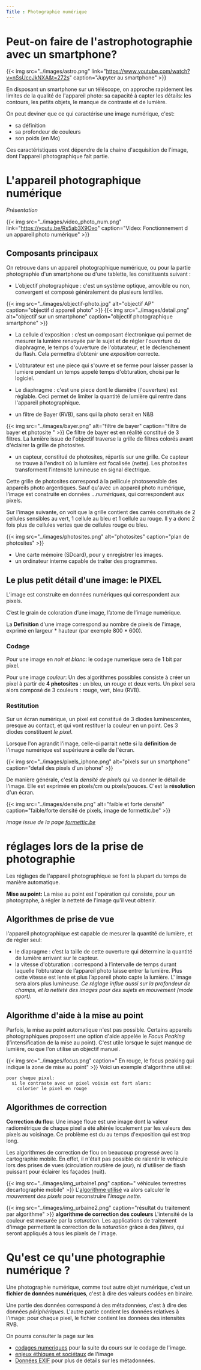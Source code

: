 ```yaml
---
Title : Photographie numérique
---
```


# Peut-on faire de l'astrophotographie avec un smartphone?

{{< img src="../images/astro.png" link="https://www.youtube.com/watch?v=nSsUccJkNXA&t=272s" caption="Jupyter au smartphone" >}}

En disposant un smartphone sur un téléscope, on approche rapidement les limites de la qualité de l'appareil photo: sa capacité à capter les détails: les contours, les petits objets, le manque de contraste et de lumière.

On peut deviner que ce qui caractérise une image numérique, c'est:

* sa définition
* sa profondeur de couleurs
* son poids (en Mo)

Ces caractéristiques vont dépendre de la chaine d'acquisition de l'image, dont l'appareil photographique fait partie.

# L'appareil photographique numérique
*Présentation*

{{< img src="../images/video_photo_num.png" link="https://youtu.be/Rs5ab3X9Oxo" caption="Video: Fonctionnement d un appareil photo numérique" >}}
## Composants principaux
On retrouve dans un appareil photographique numérique, ou pour la partie photographie d'un smartphone ou d'une tablette, les constituants suivant : 

* L’objectif photographique : c'est un système optique, amovible ou non, convergent et composé généralement de plusieurs lentilles. 

{{< img src="../images/objectif-photo.jpg" alt="objectif AP" caption="objectif d appareil photo" >}}
{{< img src="../images/detail.png" alt="objectif sur un smartphone" caption="objectif photographique smartphone" >}}
* La cellule d'exposition : c’est un composant électronique qui permet de mesurer la lumière renvoyée par le sujet et de régler l'ouverture du diaphragme, le temps d'ouverture de l'obturateur, et le déclenchement du flash. Cela permettra d’obtenir une *exposition* correcte.

* L'obturateur est une piece qui s'ouvre et se ferme pour laisser passer la lumiere pendant un temps appelé temps d'obturation, choisi par le logiciel.
* Le diaphragme : c'est une piece dont le diamètre (l'ouverture) est réglable. Ceci permet de limiter la quantité de lumière qui rentre dans l'appareil photographique.

* un filtre de Bayer (RVB), sans qui la photo serait en N&B

{{< img src="../images/bayer.png" alt="filtre de bayer" caption="filtre de bayer et photosite " >}}
Ce filtre de bayer est en réalité constitué de 3 filtres. La lumière issue de l'objectif traverse la grille de filtres colorés avant d'éclairer la grille de photosites.

* un capteur, constitué de photosites, répartis sur une grille. Ce capteur se trouve à l'endroit où la lumière est focalisée (nette). Les photosites transforment l’intensité lumineuse en signal électrique. 
 
 Cette grille de photosites correspond à la pellicule photosensible des appareils photo argentiques. Sauf qu'avec un appareil photo numérique, l’image est construite en données ...*numériques*, qui correspondent aux pixels. 

Sur l'image suivante, on voit que la grille contient des carrés constitués de 2 cellules sensibles au vert, 1 cellule au bleu et 1 cellule au rouge. Il y a donc 2 fois plus de cellules vertes que de cellules rouge ou bleu.

{{< img src="../images/photosites.png" alt="photosites" caption="plan de photosites" >}}
* Une carte mémoire (SDcard), pour y enregistrer les images.
* un ordinateur interne capable de traiter des programmes.

## Le plus petit détail d'une image: le PIXEL
L’image est construite en données numériques qui correspondent aux pixels.

C’est le grain de coloration d’une image, l’atome de l’image numérique.

La **Definition** d'une image correspond au nombre de pixels de l'image, exprimé en largeur * hauteur (par exemple 800 * 600).

### Codage
Pour une image en *noir et blanc*: le codage numerique sera de 1 bit par pixel.

Pour une image *couleur*: Un des algorithmes possibles consiste à créer un pixel à partir de **4 photosites** : un bleu, un rouge et deux verts. Un pixel sera alors composé de 3 couleurs : rouge, vert, bleu (RVB). 

### Restitution
Sur un écran numérique, un pixel est constitué de 3 diodes luminescentes, presque au contact, et qui vont restituer la couleur en un point. Ces 3 diodes constituent *le pixel*.

Lorsque l'on agrandit l'image, celle-ci parrait nette si la **définition** de l'image numérique est supérieure à celle de l'écran.

{{< img src="../images/pixels_iphone.png" alt="pixels sur un smartphone" caption="detail des pixels d'un iphone" >}}

De manière générale, c'est la *densité de pixels* qui va donner le détail de l'image. Elle est exprimée en pixels/cm ou pixels/pouces. C'est la **résolution** d'un écran.

{{< img src="../images/densite.png" alt="faible et forte densité" caption="faible/forte densité de pixels, image de formettic.be" >}}

*image issue de la page [formettic.be](http://www.formettic.be/Module3/Gimp/web/co/0393-00-Types-image-formats.html)*

# réglages lors de la prise de photographie
Les réglages de l'appareil photographique se font la plupart du temps de manière automatique. 

**Mise au point:** La mise au point est l'opération qui consiste, pour un photographe, à régler la netteté de l'image qu'il veut obtenir. 

## Algorithmes de prise de vue

l'appareil photographique est capable de mesurer la quantité de lumière, et de régler seul:

* le diapragme : c’est la taille de cette ouverture qui détermine la quantité de lumière arrivant sur le capteur.
* la vitesse d'obturation : correspond à l’intervalle de temps durant laquelle l’obturateur de l’appareil photo laisse entrer la lumière. Plus cette vitesse est lente et plus l’appareil photo capte la lumière. L' image sera alors plus lumineuse. *Ce réglage influe aussi sur la profondeur de champs, et la netteté des images pour des sujets en mouvement (mode sport)*.

## Algorithme d'aide à la mise au point
Parfois, la mise au point automatique n'est pas possible. Certains appareils photographiques proposent une option d'aide appelée le *Focus Peaking* (l’intensification de la mise au point). C'est utile lorsque le sujet manque de lumière, ou que l'on utilise un objectif manuel.

{{< img src="../images/focus.png" caption=" En rouge, le focus peaking qui indique la zone de mise au point" >}}
Voici un exemple d'algorithme utilisé:

```
pour chaque pixel:
  si le contraste avec un pixel voisin est fort alors:
    colorier le pixel en rouge
```

## Algorithmes de correction
**Correction du flou**: Une image floue est une image dont la valeur radiométrique de chaque pixel a été altérée localement par les valeurs des pixels au voisinage. Ce problème est du au temps d'exposition qui est trop long.

Les algorithmes de correction de flou on beaucoup progressé avec la cartographie mobile. En effet, il n'était pas possible de ralentir le vehicule lors des prises de vues (circulation routière de jour), ni d'utiliser de flash puissant pour éclairer les façades (nuit).

{{< img src="../images/img_urbaine1.png" caption=" véhicules terrestres decartographie mobile" >}}
L'[algorithme utilisé](http://recherche.ign.fr/labos/matis/pdf/articles_revues/2017/daval2016_v1.4.pdf) va alors calculer le *mouvement des pixels* pour reconstruire l'*image nette*.

{{< img src="../images/img_urbaine2.png" caption="résultat du traitement par algorithme" >}}
**algorithme de correction des couleurs** L'intensité de la couleur est mesurée par la *saturation*. Les applications de traitement d'image permettent la correction de la *saturation* grâce à des *filtres*, qui seront appliqués à tous les pixels de l'image.

# Qu'est ce qu'une photographie numérique ?
Une photographie numérique, comme tout autre objet numérique, c'est un **fichier de données numériques**, c'est à dire des valeurs codées en binaire.

Une partie des données correspond à des métadonnées, c'est à dire des données *périphériques*. L'autre partie contient les données relatives à l'image: pour chaque pixel, le fichier contient les données des intensités RVB.

On pourra consulter la page sur les 

* [codages numeriques](/docs/SNT_2nde/pages/page5/photo_num2/) pour la suite du cours sur le codage de l'image.
* [enjeux éthiques et sociétaux](/docs/SNT_2nde/pages/page5/photo_num4)  de l'image
* [Données EXIF](/docs/SNT_2nde/pages/page2/donnees2/) pour plus de détails sur les métadonnées.



<script type="text/javascript" src="https://cdnjs.cloudflare.com/ajax/libs/mathjax/2.7.4/MathJax.js?config=TeX-AMS-MML_HTMLorMML"></script>

